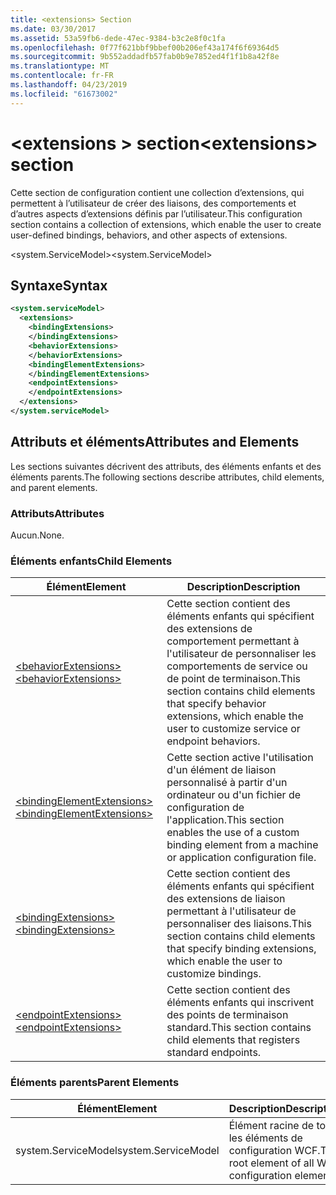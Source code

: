 ```yaml
---
title: <extensions> Section
ms.date: 03/30/2017
ms.assetid: 53a59fb6-dede-47ec-9384-b3c2e8f0c1fa
ms.openlocfilehash: 0f77f621bbf9bbef00b206ef43a174f6f69364d5
ms.sourcegitcommit: 9b552addadfb57fab0b9e7852ed4f1f1b8a42f8e
ms.translationtype: MT
ms.contentlocale: fr-FR
ms.lasthandoff: 04/23/2019
ms.locfileid: "61673002"
---
```

# <a name="extensions-section"></a><span data-ttu-id="1b7c7-102">\<extensions > section</span><span class="sxs-lookup"><span data-stu-id="1b7c7-102">\<extensions> section</span></span>
<span data-ttu-id="1b7c7-103">Cette section de configuration contient une collection d’extensions, qui permettent à l’utilisateur de créer des liaisons, des comportements et d’autres aspects d’extensions définis par l’utilisateur.</span><span class="sxs-lookup"><span data-stu-id="1b7c7-103">This configuration section contains a collection of extensions, which enable the user to create user-defined bindings, behaviors, and other aspects of extensions.</span></span>  
  
<span data-ttu-id="1b7c7-104">\<system.ServiceModel></span><span class="sxs-lookup"><span data-stu-id="1b7c7-104">\<system.ServiceModel></span></span>  
  
## <a name="syntax"></a><span data-ttu-id="1b7c7-105">Syntaxe</span><span class="sxs-lookup"><span data-stu-id="1b7c7-105">Syntax</span></span>  
  
```xml  
<system.serviceModel>
  <extensions>
    <bindingExtensions>
    </bindingExtensions>
    <behaviorExtensions>
    </behaviorExtensions>
    <bindingElementExtensions>
    </bindingElementExtensions>
    <endpointExtensions>
    </endpointExtensions>
  </extensions>
</system.serviceModel>
```  
  
## <a name="attributes-and-elements"></a><span data-ttu-id="1b7c7-106">Attributs et éléments</span><span class="sxs-lookup"><span data-stu-id="1b7c7-106">Attributes and Elements</span></span>  
 <span data-ttu-id="1b7c7-107">Les sections suivantes décrivent des attributs, des éléments enfants et des éléments parents.</span><span class="sxs-lookup"><span data-stu-id="1b7c7-107">The following sections describe attributes, child elements, and parent elements.</span></span>  
  
### <a name="attributes"></a><span data-ttu-id="1b7c7-108">Attributs</span><span class="sxs-lookup"><span data-stu-id="1b7c7-108">Attributes</span></span>  
 <span data-ttu-id="1b7c7-109">Aucun.</span><span class="sxs-lookup"><span data-stu-id="1b7c7-109">None.</span></span>  
  
### <a name="child-elements"></a><span data-ttu-id="1b7c7-110">Éléments enfants</span><span class="sxs-lookup"><span data-stu-id="1b7c7-110">Child Elements</span></span>  
  
|<span data-ttu-id="1b7c7-111">Élément</span><span class="sxs-lookup"><span data-stu-id="1b7c7-111">Element</span></span>|<span data-ttu-id="1b7c7-112">Description</span><span class="sxs-lookup"><span data-stu-id="1b7c7-112">Description</span></span>|  
|-------------|-----------------|  
|[<span data-ttu-id="1b7c7-113">\<behaviorExtensions></span><span class="sxs-lookup"><span data-stu-id="1b7c7-113">\<behaviorExtensions></span></span>](../../../../../docs/framework/configure-apps/file-schema/wcf/behaviorextensions.md)|<span data-ttu-id="1b7c7-114">Cette section contient des éléments enfants qui spécifient des extensions de comportement permettant à l'utilisateur de personnaliser les comportements de service ou de point de terminaison.</span><span class="sxs-lookup"><span data-stu-id="1b7c7-114">This section contains child elements that specify behavior extensions, which enable the user to customize service or endpoint behaviors.</span></span>|  
|[<span data-ttu-id="1b7c7-115">\<bindingElementExtensions></span><span class="sxs-lookup"><span data-stu-id="1b7c7-115">\<bindingElementExtensions></span></span>](../../../../../docs/framework/configure-apps/file-schema/wcf/bindingelementextensions.md)|<span data-ttu-id="1b7c7-116">Cette section active l'utilisation d'un élément de liaison personnalisé à partir d'un ordinateur ou d'un fichier de configuration de l'application.</span><span class="sxs-lookup"><span data-stu-id="1b7c7-116">This section enables the use of a custom binding element from a machine or application configuration file.</span></span>|  
|[<span data-ttu-id="1b7c7-117">\<bindingExtensions></span><span class="sxs-lookup"><span data-stu-id="1b7c7-117">\<bindingExtensions></span></span>](../../../../../docs/framework/configure-apps/file-schema/wcf/bindingextensions.md)|<span data-ttu-id="1b7c7-118">Cette section contient des éléments enfants qui spécifient des extensions de liaison permettant à l'utilisateur de personnaliser des liaisons.</span><span class="sxs-lookup"><span data-stu-id="1b7c7-118">This section contains child elements that specify binding extensions, which enable the user to customize bindings.</span></span>|  
|[<span data-ttu-id="1b7c7-119">\<endpointExtensions></span><span class="sxs-lookup"><span data-stu-id="1b7c7-119">\<endpointExtensions></span></span>](../../../../../docs/framework/configure-apps/file-schema/wcf/endpointextensions.md)|<span data-ttu-id="1b7c7-120">Cette section contient des éléments enfants qui inscrivent des points de terminaison standard.</span><span class="sxs-lookup"><span data-stu-id="1b7c7-120">This section contains child elements that registers standard endpoints.</span></span>|  
  
### <a name="parent-elements"></a><span data-ttu-id="1b7c7-121">Éléments parents</span><span class="sxs-lookup"><span data-stu-id="1b7c7-121">Parent Elements</span></span>  
  
|<span data-ttu-id="1b7c7-122">Élément</span><span class="sxs-lookup"><span data-stu-id="1b7c7-122">Element</span></span>|<span data-ttu-id="1b7c7-123">Description</span><span class="sxs-lookup"><span data-stu-id="1b7c7-123">Description</span></span>|  
|-------------|-----------------|  
|<span data-ttu-id="1b7c7-124">system.ServiceModel</span><span class="sxs-lookup"><span data-stu-id="1b7c7-124">system.ServiceModel</span></span>|<span data-ttu-id="1b7c7-125">Élément racine de tous les éléments de configuration WCF.</span><span class="sxs-lookup"><span data-stu-id="1b7c7-125">The root element of all WCF configuration elements.</span></span>|
